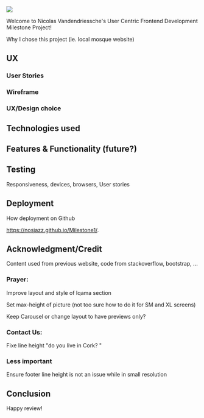 <img src="https://codeinstitute.s3.amazonaws.com/fullstack/ci_logo_small.png" style="margin: 0;">

Welcome to Nicolas Vandendriessche's User Centric Frontend Development Milestone Project!

Why I chose this project (ie. local mosque website)

## UX

### User Stories

### Wireframe

### UX/Design choice

## Technologies used

## Features & Functionality (future?)

## Testing

Responsiveness, devices, browsers, User stories

## Deployment 

How deployment on Github

https://nosjazz.github.io/Milestone1/.


## Acknowledgment/Credit

Content used from previous website, code from stackoverflow, bootstrap, ...

### Prayer:

Improve layout and style of Iqama section

Set max-height of picture (not too sure how to do it for SM and XL screens)

Keep Carousel or change layout to have previews only?

### Contact Us:

Fixe line height "do you live in Cork? "


### Less important

Ensure footer line height is not an issue while in small resolution


## Conclusion



Happy review!
